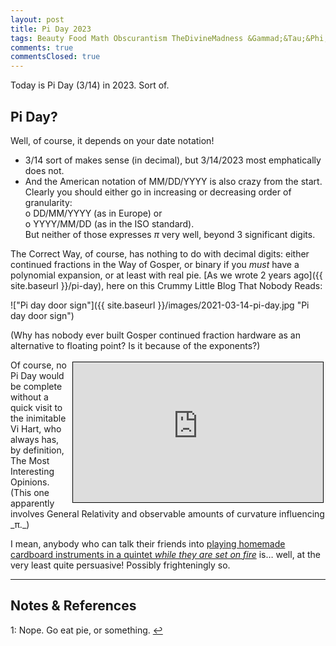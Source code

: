```yaml
---
layout: post
title: Pi Day 2023
tags: Beauty Food Math Obscurantism TheDivineMadness &Gammad;&Tau;&Phi;
comments: true
commentsClosed: true
---
```


Today is Pi Day (3/14) in 2023.  Sort of.  

## Pi Day?  

Well, of course, it depends on your date notation!
- 3/14 sort of makes sense (in decimal), but 3/14/2023 most emphatically does not.  
- And the American notation of MM/DD/YYYY is also crazy from the start.  Clearly you should
  either go in increasing or decreasing order of granularity:  
  o DD/MM/YYYY (as in Europe) or  
  o YYYY/MM/DD (as in the ISO standard).  
  But neither of those expresses _&pi;_ very well, beyond 3 significant digits.  
  
The Correct Way, of course, has nothing to do with decimal digits: either continued
fractions in the Way of Gosper, or binary if you _must_ have a polynomial expansion, or at
least with real pie.  [As we wrote 2 years ago]({{ site.baseurl }}/pi-day), here on this
Crummy Little Blog That Nobody Reads:  

!["Pi day door sign"]({{ site.baseurl }}/images/2021-03-14-pi-day.jpg "Pi day door sign")

(Why has nobody ever built Gosper continued fraction hardware as an alternative to
floating point?  Is it because of the exponents?)  

<iframe width="400" height="224" src="https://www.youtube.com/embed/cmskjWp6Dpc" allow="accelerometer; encrypted-media; gyroscope; picture-in-picture" allowfullscreen style="float: right; margin: 3px 3px 3px 3px; border: 1px solid #000000;"></iframe>
Of course, no Pi Day would be complete without a quick visit to the inimitable Vi Hart,
who always has, by definition, The Most Interesting Opinions.  (This one apparently
involves General Relativity and observable amounts of curvature influencing _&pi;._)  

I mean, anybody who can talk their friends into
[playing homemade cardboard instruments in a quintet _while they are set on fire_](https://www.youtube.com/watch?v=caFMauLQvd4)
is&hellip; well, at the very least quite persuasive!  Possibly frighteningly so.  

---

## Notes &amp; References  

<!--
<sup id="fn1a">[[1]](#fn1)</sup>

<a id="fn1">1</a>: ***, ["***"](***), *** [↩](#fn1a)  

<a href="{{ site.baseurl }}/images/***">
  <img src="{{ site.baseurl }}/images/***" width="400" height="***" alt="***" title="***" style="float: right; margin: 3px 3px 3px 3px; border: 1px solid #000000;">
</a>

<a href="***">
  <img src="{{ site.baseurl }}/images/***" width="550" height="***" alt="***" title="***" style="margin: 3px 3px 3px 3px; border: 1px solid #000000;">
</a>

<iframe width="400" height="224" src="***" allow="accelerometer; encrypted-media; gyroscope; picture-in-picture" allowfullscreen style="float: right; margin: 3px 3px 3px 3px; border: 1px solid #000000;"></iframe>
-->

<a id="fn1">1</a>: Nope.  Go eat pie, or something. [↩](#fn1a)  
